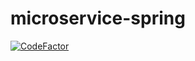 # microservice-spring
[![CodeFactor](https://www.codefactor.io/repository/github/raushan606/microservice-spring/badge)](https://www.codefactor.io/repository/github/raushan606/microservice-spring)
